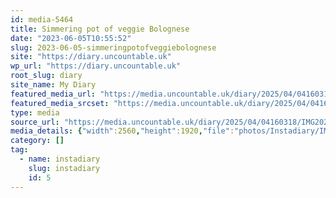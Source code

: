 ```yaml
---
id: media-5464
title: Simmering pot of veggie Bolognese
date: "2023-06-05T10:55:52"
slug: 2023-06-05-simmeringpotofveggiebolognese
site: "https://diary.uncountable.uk"
wp_url: "https://diary.uncountable.uk"
root_slug: diary
site_name: My Diary
featured_media_url: "https://media.uncountable.uk/diary/2025/04/04160318/IMG20230605115552-scaled.webp"
featured_media_srcset: "https://media.uncountable.uk/diary/2025/04/04160318/IMG20230605115552-300x225.webp 300w, https://media.uncountable.uk/diary/2025/04/04160318/IMG20230605115552-1024x768.webp 1024w, https://media.uncountable.uk/diary/2025/04/04160318/IMG20230605115552-150x150.webp 150w, https://media.uncountable.uk/diary/2025/04/04160318/IMG20230605115552-640x480.webp 640w, https://media.uncountable.uk/diary/2025/04/04160318/IMG20230605115552-scaled.webp 2560w"
type: media
source_url: "https://media.uncountable.uk/diary/2025/04/04160318/IMG20230605115552-scaled.webp"
media_details: {"width":2560,"height":1920,"file":"photos/Instadiary/IMG20230605115552-scaled.webp","filesize":254718,"sizes":{"medium":{"file":"IMG20230605115552-300x225.webp","width":300,"height":225,"filesize":15508,"mime_type":"image/webp","source_url":"https://media.uncountable.uk/diary/2025/04/04160318/IMG20230605115552-300x225.webp"},"large":{"file":"IMG20230605115552-1024x768.webp","width":1024,"height":768,"filesize":84776,"mime_type":"image/webp","source_url":"https://media.uncountable.uk/diary/2025/04/04160318/IMG20230605115552-1024x768.webp"},"thumbnail":{"file":"IMG20230605115552-150x150.webp","width":150,"height":150,"filesize":7008,"mime_type":"image/webp","source_url":"https://media.uncountable.uk/diary/2025/04/04160318/IMG20230605115552-150x150.webp"},"mobwidth":{"file":"IMG20230605115552-640x480.webp","width":640,"height":480,"filesize":47278,"mime_type":"image/webp","source_url":"https://media.uncountable.uk/diary/2025/04/04160318/IMG20230605115552-640x480.webp"},"full":{"file":"IMG20230605115552-scaled.webp","width":2560,"height":1920,"mime_type":"image/webp","source_url":"https://media.uncountable.uk/diary/2025/04/04160318/IMG20230605115552-scaled.webp"}},"image_meta":{"aperture":"0","credit":"","camera":"","caption":"","created_timestamp":"0","copyright":"","focal_length":"0","iso":"0","shutter_speed":"0","title":"","orientation":"0","keywords":[]},"original_image":"IMG20230605115552.webp"}
category: []
tag:
  - name: instadiary
    slug: instadiary
    id: 5
---
```


